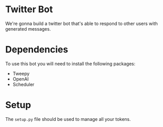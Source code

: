 # Twitter Bot
We're gonna build a twitter bot that's able to respond to other users with generated messages.

# Dependencies
To use this bot you will need to install the following packages:
- Tweepy
- OpenAI
- Scheduler

# Setup
The `setup.py` file should be used to manage all your tokens. 
 
